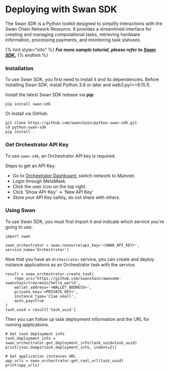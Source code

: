 # Deploying with Swan SDK

The Swan SDK is a Python toolkit designed to simplify interactions with the Swan Chain Network Resource. It provides a streamlined interface for creating and managing computational tasks, retrieving hardware information, processing payments, and monitoring task statuses.

{% hint style="info" %}
_**For more sample tutorial, please refer to**_ [_**Swan SDK.**_](../../bulders/tools/swan-sdk/)
{% endhint %}

### Installation <a href="#installation" id="installation"></a>

To use Swan SDK, you first need to install it and its dependencies. Before installing Swan SDK, install Python 3.8 or later and web3.py(==6.15.1).

Install the latest Swan SDK release via **pip**:

```
pip install swan-sdk
```

Or install via GitHub:

```
git clone https://github.com/swanchain/python-swan-sdk.git
cd python-swan-sdk
pip install .
```

### Get Orchestrator API Key <a href="#get-orchestrator-api-key" id="get-orchestrator-api-key"></a>

To use `swan-sdk`, an Orchestrator API key is required.

Steps to get an API Key:

* Go to [Orchestrator Dashboard](https://orchestrator.swanchain.io/provider-status), switch network to Mainnet.
* Login through MetaMask.
* Click the user icon on the top right.
* Click 'Show API-Key' -> 'New API Key'
* Store your API Key safely, do not share with others.

### Using Swan <a href="#using-swan" id="using-swan"></a>

To use Swan SDK, you must first import it and indicate which service you're going to use:

```
import swan

swan_orchestrator = swan.resource(api_key='<SWAN_API_KEY>', service_name='Orchestrator')
```

Now that you have an `Orchestrator` service, you can create and deploy instance applications as an Orchestrator task with the service.

```
result = swan_orchestrator.create_task(
    repo_uri='https://github.com/swanchain/awesome-swanchain/tree/main/hello_world',
    wallet_address='<WALLET_ADDRESS>',
    private_key='<PRIVATE_KEY>',
    instance_type='C1ae.small',
    auto_pay=True
)
task_uuid = result['task_uuid']
```

Then you can follow up task deployment information and the URL for running applications.

```
# Get task deployment info
task_deployment_info = swan_orchestrator.get_deployment_info(task_uuid=task_uuid)
print(json.dumps(task_deployment_info, indent=2))

# Get application instances URL
app_urls = swan_orchestrator.get_real_url(task_uuid)
print(app_urls)
```
